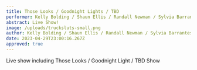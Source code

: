 ```yaml
---
title: Those Looks / Goodnight Lights / TBD
performer: Kelly Bolding / Shaun Ellis / Randall Newman / Sylvia Barrantes
abstract: Live Show!
image: /uploads/trucksluts-small.png
author: Kelly Bolding / Shaun Ellis / Randall Newman / Sylvia Barrantes
date: 2023-04-29T23:00:16.267Z
approved: true
---
```

Live show including Those Looks / Goodnight Light / TBD Show
